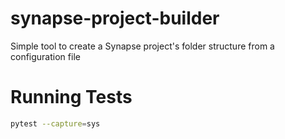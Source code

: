 # synapse-project-builder
Simple tool to create a Synapse project's folder structure from a configuration file

# Running Tests
```bash
pytest --capture=sys
```